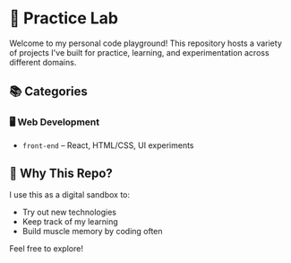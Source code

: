 # 🧪 Practice Lab

Welcome to my personal code playground! This repository hosts a variety of projects I've built for practice, learning, and experimentation across different domains.

## 📚 Categories

### 🖥️ Web Development

- `front-end` – React, HTML/CSS, UI experiments

## 🚀 Why This Repo?

I use this as a digital sandbox to:

- Try out new technologies
- Keep track of my learning
- Build muscle memory by coding often

Feel free to explore!
